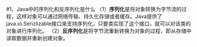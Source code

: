 #1、Java中的序列化和反序列化是什么
（1）**序列化**是将对象转换为字节流的过程，这样对象可以通过网络传输、持久化存储或者缓存。Java提供了java.io.Serizlizable接口来支持序列化，只要类实现了这个接口，就可以对该类的对象进行序列化。
（2）**反序列化**是将字节流重新转换为对象的过程，即从存储中读取数据并重新创建对象。